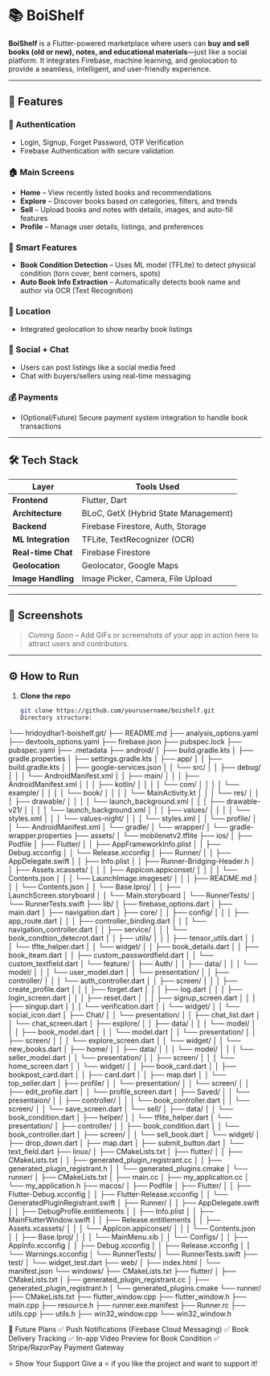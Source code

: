 # 📚 BoiShelf

**BoiShelf** is a Flutter-powered marketplace where users can **buy and sell books (old or new), notes, and educational materials**—just like a social platform. It integrates Firebase, machine learning, and geolocation to provide a seamless, intelligent, and user-friendly experience.

---

## 🚀 Features

### 🔐 Authentication
- Login, Signup, Forget Password, OTP Verification
- Firebase Authentication with secure validation

### 🏠 Main Screens
- **Home** – View recently listed books and recommendations
- **Explore** – Discover books based on categories, filters, and trends
- **Sell** – Upload books and notes with details, images, and auto-fill features
- **Profile** – Manage user details, listings, and preferences

### 🤖 Smart Features
- **Book Condition Detection** – Uses ML model (TFLite) to detect physical condition (torn cover, bent corners, spots)
- **Auto Book Info Extraction** – Automatically detects book name and author via OCR (Text Recognition)

### 📍 Location
- Integrated geolocation to show nearby book listings

### 💬 Social + Chat
- Users can post listings like a social media feed
- Chat with buyers/sellers using real-time messaging

### 💰 Payments
- (Optional/Future) Secure payment system integration to handle book transactions

---

## 🛠️ Tech Stack

| Layer               | Tools Used                          |
|---------------------|-------------------------------------|
| **Frontend**        | Flutter, Dart                       |
| **Architecture**    | BLoC, GetX (Hybrid State Management)|
| **Backend**         | Firebase Firestore, Auth, Storage   |
| **ML Integration**  | TFLite, TextRecognizer (OCR)        |
| **Real-time Chat**  | Firebase Firestore                  |
| **Geolocation**     | Geolocator, Google Maps             |
| **Image Handling**  | Image Picker, Camera, File Upload   |

---

## 📸 Screenshots
> _Coming Soon_ – Add GIFs or screenshots of your app in action here to attract users and contributors.

---

## ⚙️ How to Run

1. **Clone the repo**
   ```bash
   git clone https://github.com/yourusername/boishelf.git
   Directory structure:
└── hridoydhar1-boishelf.git/
    ├── README.md
    ├── analysis_options.yaml
    ├── devtools_options.yaml
    ├── firebase.json
    ├── pubspec.lock
    ├── pubspec.yaml
    ├── .metadata
    ├── android/
    │   ├── build.gradle.kts
    │   ├── gradle.properties
    │   ├── settings.gradle.kts
    │   ├── app/
    │   │   ├── build.gradle.kts
    │   │   ├── google-services.json
    │   │   └── src/
    │   │       ├── debug/
    │   │       │   └── AndroidManifest.xml
    │   │       ├── main/
    │   │       │   ├── AndroidManifest.xml
    │   │       │   ├── kotlin/
    │   │       │   │   └── com/
    │   │       │   │       └── example/
    │   │       │   │           └── book/
    │   │       │   │               └── MainActivity.kt
    │   │       │   └── res/
    │   │       │       ├── drawable/
    │   │       │       │   └── launch_background.xml
    │   │       │       ├── drawable-v21/
    │   │       │       │   └── launch_background.xml
    │   │       │       ├── values/
    │   │       │       │   └── styles.xml
    │   │       │       └── values-night/
    │   │       │           └── styles.xml
    │   │       └── profile/
    │   │           └── AndroidManifest.xml
    │   └── gradle/
    │       └── wrapper/
    │           └── gradle-wrapper.properties
    ├── assets/
    │   └── mobilenetv2.tflite
    ├── ios/
    │   ├── Podfile
    │   ├── Flutter/
    │   │   ├── AppFrameworkInfo.plist
    │   │   ├── Debug.xcconfig
    │   │   └── Release.xcconfig
    │   ├── Runner/
    │   │   ├── AppDelegate.swift
    │   │   ├── Info.plist
    │   │   ├── Runner-Bridging-Header.h
    │   │   ├── Assets.xcassets/
    │   │   │   ├── AppIcon.appiconset/
    │   │   │   │   └── Contents.json
    │   │   │   └── LaunchImage.imageset/
    │   │   │       ├── README.md
    │   │   │       └── Contents.json
    │   │   └── Base.lproj/
    │   │       ├── LaunchScreen.storyboard
    │   │       └── Main.storyboard
    │   └── RunnerTests/
    │       └── RunnerTests.swift
    ├── lib/
    │   ├── firebase_options.dart
    │   ├── main.dart
    │   ├── navigation.dart
    │   ├── core/
    │   │   ├── config/
    │   │   │   ├── app_route.dart
    │   │   │   ├── controller_binding.dart
    │   │   │   └── navigation_controller.dart
    │   │   ├── service/
    │   │   │   └── book_condtion_detecrot.dart
    │   │   ├── utils/
    │   │   │   ├── tensor_utils.dart
    │   │   │   └── tflte_helper.dart
    │   │   └── widget/
    │   │       ├── book_details.dart
    │   │       ├── book_iteam.dart
    │   │       ├── custom_passwordfield.dart
    │   │       └── custom_textfield.dart
    │   └── feature/
    │       ├── Auth/
    │       │   ├── data/
    │       │   │   └── model/
    │       │   │       └── user_model.dart
    │       │   └── presentation/
    │       │       ├── controller/
    │       │       │   └── auth_controller.dart
    │       │       ├── screen/
    │       │       │   ├── create_profile.dart
    │       │       │   ├── forget.dart
    │       │       │   ├── log.dart
    │       │       │   ├── login_screen.dart
    │       │       │   ├── reset.dart
    │       │       │   ├── signup_screen.dart
    │       │       │   ├── singup.dart
    │       │       │   └── verification.dart
    │       │       └── widget/
    │       │           └── social_icon.dart
    │       ├── Chat/
    │       │   └── presentation/
    │       │       ├── chat_list.dart
    │       │       └── chat_screen.dart
    │       ├── explore/
    │       │   ├── data/
    │       │   │   └── model/
    │       │   │       ├── book_model.dart
    │       │   │       └── model.dart
    │       │   └── presentation/
    │       │       ├── screen/
    │       │       │   └── explore_screen.dart
    │       │       └── widget/
    │       │           └── new_books.dart
    │       ├── home/
    │       │   ├── data/
    │       │   │   └── model/
    │       │   │       └── seller_model.dart
    │       │   └── presentation/
    │       │       ├── screen/
    │       │       │   └── home_screen.dart
    │       │       └── widget/
    │       │           ├── book_card.dart
    │       │           ├── bookpost_card.dart
    │       │           ├── card.dart
    │       │           ├── map.dart
    │       │           └── top_seller.dart
    │       ├── profile/
    │       │   └── presentation/
    │       │       └── screen/
    │       │           ├── edit_profile.dart
    │       │           └── profile_screen.dart
    │       ├── Saved/
    │       │   └── presentaion/
    │       │       ├── controller/
    │       │       │   └── book_controller.dart
    │       │       └── screen/
    │       │           └── save_screen.dart
    │       └── sell/
    │           ├── data/
    │           │   └── book_condition.dart
    │           ├── helper/
    │           │   └── tflite_helper.dart
    │           └── presentation/
    │               ├── controller/
    │               │   ├── book_condition.dart
    │               │   └── book_controller.dart
    │               ├── screen/
    │               │   └── sell_book.dart
    │               └── widget/
    │                   ├── drop_down.dart
    │                   ├── map.dart
    │                   ├── submit_button.dart
    │                   └── text_field.dart
    ├── linux/
    │   ├── CMakeLists.txt
    │   ├── flutter/
    │   │   ├── CMakeLists.txt
    │   │   ├── generated_plugin_registrant.cc
    │   │   ├── generated_plugin_registrant.h
    │   │   └── generated_plugins.cmake
    │   └── runner/
    │       ├── CMakeLists.txt
    │       ├── main.cc
    │       ├── my_application.cc
    │       └── my_application.h
    ├── macos/
    │   ├── Podfile
    │   ├── Flutter/
    │   │   ├── Flutter-Debug.xcconfig
    │   │   ├── Flutter-Release.xcconfig
    │   │   └── GeneratedPluginRegistrant.swift
    │   ├── Runner/
    │   │   ├── AppDelegate.swift
    │   │   ├── DebugProfile.entitlements
    │   │   ├── Info.plist
    │   │   ├── MainFlutterWindow.swift
    │   │   ├── Release.entitlements
    │   │   ├── Assets.xcassets/
    │   │   │   └── AppIcon.appiconset/
    │   │   │       └── Contents.json
    │   │   ├── Base.lproj/
    │   │   │   └── MainMenu.xib
    │   │   └── Configs/
    │   │       ├── AppInfo.xcconfig
    │   │       ├── Debug.xcconfig
    │   │       ├── Release.xcconfig
    │   │       └── Warnings.xcconfig
    │   └── RunnerTests/
    │       └── RunnerTests.swift
    ├── test/
    │   └── widget_test.dart
    ├── web/
    │   ├── index.html
    │   └── manifest.json
    └── windows/
        ├── CMakeLists.txt
        ├── flutter/
        │   ├── CMakeLists.txt
        │   ├── generated_plugin_registrant.cc
        │   ├── generated_plugin_registrant.h
        │   └── generated_plugins.cmake
        └── runner/
            ├── CMakeLists.txt
            ├── flutter_window.cpp
            ├── flutter_window.h
            ├── main.cpp
            ├── resource.h
            ├── runner.exe.manifest
            ├── Runner.rc
            ├── utils.cpp
            ├── utils.h
            ├── win32_window.cpp
            └── win32_window.h


            
🧠 Future Plans
✅ Push Notifications (Firebase Cloud Messaging)
✅ Book Delivery Tracking
✅ In-app Video Preview for Book Condition
✅ Stripe/RazorPay Payment Gateway




⭐ Show Your Support
Give a ⭐️ if you like the project and want to support it!

